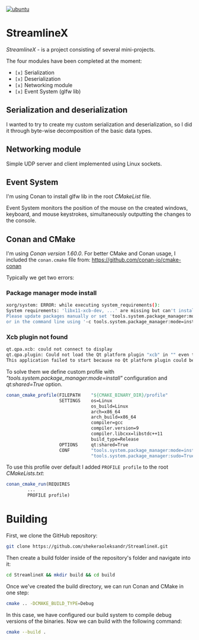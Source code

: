 [![ubuntu](https://github.com/shekeraoleksandr/StreamlineX/actions/workflows/ubuntu.yml/badge.svg?branch=master)](https://github.com/shekeraoleksandr/StreamlineX/actions/workflows/ubuntu.yml)
 
# StreamlineX
*StreamlineX* - is a project consisting of several mini-projects.

The four modules have been completed at the moment:

* `[x]` Serialization
* `[x]` Deserialization
* `[x]` Networking module
* `[x]` Event System (glfw lib)

## Serialization and deserialization
I wanted to try to create my custom serialization and deserialization, so I did it through byte-wise decomposition of the basic data types. 

## Networking module
Simple UDP server and client implemented using Linux sockets.

## Event System
I'm using Conan to install glfw lib in the root *CMakeList* file.

Event System monitors the position of the mouse on the created windows, keyboard, and mouse keystrokes, simultaneously outputting the changes to the console. 

## Conan and CMake
I'm using *Conan version 1.60.0*. 
For better CMake and Conan usage, I included the `conan.cmake` file from: https://github.com/conan-io/cmake-conan 


Typically we get two errors:

### Package manager mode install
```bash
xorg/system: ERROR: while executing system_requirements(): 
System requirements: 'libx11-xcb-dev, ...' are missing but can't install because tools.system.package_manager:mode is 'check'.
Please update packages manually or set 'tools.system.package_manager:mode' to 'install' in the [conf] section of the profile, 
or in the command line using '-c tools.system.package_manager:mode=install'
```
### Xcb plugin not found
```bash
qt.qpa.xcb: could not connect to display
qt.qpa.plugin: Could not load the Qt platform plugin "xcb" in "" even though it was found.
This application failed to start because no Qt platform plugin could be initialized. Reinstalling the application may fix this problem.
```

To solve them we define custom profile with *"tools.system.package_manager:mode=install"* configuration and *qt:shared=True* option. 


```cmake
conan_cmake_profile(FILEPATH    "${CMAKE_BINARY_DIR}/profile"
                    SETTINGS    os=Linux
                                os_build=Linux
                                arch=x86_64
                                arch_build=x86_64
                                compiler=gcc
                                compiler.version=9
                                compiler.libcxx=libstdc++11
                                build_type=Release
                    OPTIONS     qt:shared=True
                    CONF        "tools.system.package_manager:mode=install"
                                "tools.system.package_manager:sudo=True")    
```

To use this profile over default I added `PROFILE profile` to the root *CMakeLists.txt*:

```cmake
conan_cmake_run(REQUIRES
        ...
        PROFILE profile)
```

# Building

First, we clone the GitHub repository:

```bash
git clone https://github.com/shekeraoleksandr/StreamlineX.git
```

Then create a build folder inside of the repository's folder and navigate into it:

```bash
cd StreamlineX && mkdir build && cd build
```

Once we've created the build directory, we can run Conan and CMake in one step:

```bash
cmake .. -DCMAKE_BUILD_TYPE=Debug
```

In this case, we have configured our build system to compile debug versions of the binaries. Now we can build with the following command:

```bash
cmake --build .
```

